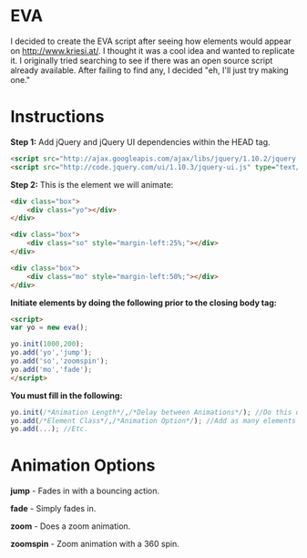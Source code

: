 EVA
===

I decided to create the EVA script after seeing how elements would appear on http://www.kriesi.at/. I thought it was a cool idea and wanted to replicate it. I originally tried searching to see if there was an open source script already available. After failing to find any, I decided "eh, I'll just try making one."

Instructions
============

**Step 1:**
Add jQuery and jQuery UI dependencies within the HEAD tag.

```html
<script src="http://ajax.googleapis.com/ajax/libs/jquery/1.10.2/jquery.min.js" type="text/javascript"></script>
<script src="http://code.jquery.com/ui/1.10.3/jquery-ui.js" type="text/javascript"></script>
```

**Step 2:**
This is the element we will animate:

```html
<div class="box">
	<div class="yo"></div>
</div>

<div class="box">
	<div class="so" style="margin-left:25%;"></div>
</div>

<div class="box">
	<div class="mo" style="margin-left:50%;"></div>
</div>
```

**Initiate elements by doing the following prior to the closing body tag:**

```html
<script>
var yo = new eva();

yo.init(1000,200);
yo.add('yo','jump');
yo.add('so','zoomspin');
yo.add('mo','fade');
</script>
```

**You must fill in the following:**
```javascript
yo.init(/*Animation Length*/,/*Delay between Animations*/); //Do this once.
yo.add(/*Element Class*/,/*Animation Option*/); //Add as many elements as you'd like.
yo.add(...); //Etc.
```
Animation Options
=================

**jump** - Fades in with a bouncing action.

**fade** - Simply fades in.

**zoom** - Does a zoom animation.

**zoomspin** - Zoom animation with a 360 spin.
